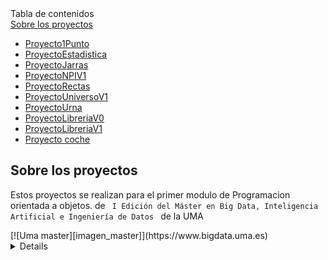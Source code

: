 <!--<details>-->
  <summary>Tabla de contenidos</summary>
    <a href="#sobre-los-proyectos">Sobre los proyectos</a>
    <ul>
      <li><a href="#proyecto1punto">Proyecto1Punto</a></li>
      <li><a href="#proyectoestadistica">ProyectoEstadistica</a></li>
      <li><a href="#proyectojarras">ProyectoJarras</a></li>
      <li><a href="#proyectonpiv1">ProyectoNPIV1</a></li>
      <li><a href="#proyectorectas">ProyectoRectas</a></li>
      <li><a href="#proyectouniversov1">ProyectoUniversoV1</a></li>
      <li><a href="#proyectourna">ProyectoUrna</a></li>
      <li><a href="#proyectoLibreriaV0">ProyectoLibreriaV0</a></li>
      <li><a href="#proyectoLibreriaV1">ProyectoLibreriaV1</a></li>
      <li><a href="#proyectoCoche">Proyecto coche </a></li>
    </ul>
<!--</details>-->

<h2 id="sobre-los-proyectos">Sobre los proyectos</h2>
<p>Estos proyectos se realizan para el primer modulo de Programacion orientada a objetos. de <code> I Edición del Máster en Big Data, Inteligencia Artificial e Ingeniería de Datos </code> de la UMA </p>
[![Uma master][imagen_master]](https://www.bigdata.uma.es)

<details>
<h3 id="proyecto1punto">Proyecto1Punto</h3>
<p>Algunos ejemplos que hicimos en clase. Posee una clase Punto básica y su implementación</p>

<h3 id="proyectoestadistica">ProyectoEstadistica</h3>
<p>Ejercicio de labaratorio en el que se usa clase para ayudar a calcular varianza y media.</p>

<h3 id="proyectojarras">ProyectoJarras</h3>
<p>Clásico problema de programación orientada a objetos. En el que hay una jarra que tiene una cantidad y contenido y métodos como llenarse, vaciarse o llenar otra jarra </p>
<p>Ademas está la clase Mesa que en el que usando un Enum de posición para poseer varias jarras.</p>

<h3 id="proyectonpiv1">ProyectoNPIV1</h3>
<p>Consiste en una calculadora que permite sumar, restar, multiplicar y dividir utilizando la notación polaca inversa. </p>

<h3 id="proyectorectas">ProyectoRectas</h3>
<p>En progreso...</p>

<h3 id="proyectouniversov1">ProyectoUniversoV1</h3>
<p>En progreso...</p>

<h3 id="proyectourna">ProyectoUrna</h3>
<p>Típico problema en el que se tiene una urna y se pueden añadir bolas y obtener de forma aleatoria una de las bolas</p>

<h3 id="proyectoLibreriaV0">ProtectoLibreriaV0</h3>
<p>Proyecto en el que existen dos clases, una librería que contiene libros. Cada libro posee autor, titulo y precio. La gestión de los libros en la librería se realiza con un <code>array</code></p>

<h3 id="proyectoLibreriaV1">ProyectoLibreriaV1</h3>
<p>Proyecto en el que existen dos clases, una librería que contiene libros. Cada libro posee autor, titulo y precio. La gestión de los libros en la librería se realiza con una <code>Lista</code></p>

<h3 id ="proyectoCoche">ProyectoCoche </h3>
<p> Proyecto para practicar herencia en el que hay dos clases Coche y CocheImportado. Un CocheImportado redefine el método de calcular su precio total al que se le añade una homologación</p>
     
</details>





[imagen_master]:https://www.bigdata.uma.es/wp-content/uploads/2022/05/Logo-2022-ok-web-290.png


